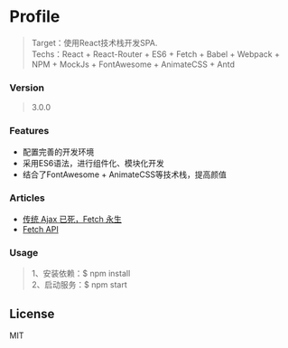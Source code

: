 # Profile
> Target：使用React技术栈开发SPA.  
> Techs：React + React-Router + ES6 + Fetch + Babel + Webpack + NPM + MockJs + FontAwesome + AnimateCSS + Antd

### Version
> 3.0.0  

### Features
* 配置完善的开发环境
* 采用ES6语法，进行组件化、模块化开发
* 结合了FontAwesome + AnimateCSS等技术栈，提高颜值

### Articles
* [传统 Ajax 已死，Fetch 永生](http://www.jianshu.com/p/THLARe#)
* [Fetch API](https://github.github.io/fetch/)

### Usage
> 1、安装依赖：$ npm install  
> 2、启动服务：$ npm start  

License
----

MIT
